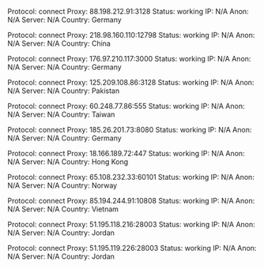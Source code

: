 Protocol: connect
Proxy: 88.198.212.91:3128
Status: working
IP: N/A
Anon: N/A
Server: N/A
Country: Germany

Protocol: connect
Proxy: 218.98.160.110:12798
Status: working
IP: N/A
Anon: N/A
Server: N/A
Country: China

Protocol: connect
Proxy: 176.97.210.117:3000
Status: working
IP: N/A
Anon: N/A
Server: N/A
Country: Germany

Protocol: connect
Proxy: 125.209.108.86:3128
Status: working
IP: N/A
Anon: N/A
Server: N/A
Country: Pakistan

Protocol: connect
Proxy: 60.248.77.86:555
Status: working
IP: N/A
Anon: N/A
Server: N/A
Country: Taiwan

Protocol: connect
Proxy: 185.26.201.73:8080
Status: working
IP: N/A
Anon: N/A
Server: N/A
Country: Germany

Protocol: connect
Proxy: 18.166.189.72:447
Status: working
IP: N/A
Anon: N/A
Server: N/A
Country: Hong Kong

Protocol: connect
Proxy: 65.108.232.33:60101
Status: working
IP: N/A
Anon: N/A
Server: N/A
Country: Norway

Protocol: connect
Proxy: 85.194.244.91:10808
Status: working
IP: N/A
Anon: N/A
Server: N/A
Country: Vietnam

Protocol: connect
Proxy: 51.195.118.216:28003
Status: working
IP: N/A
Anon: N/A
Server: N/A
Country: Jordan

Protocol: connect
Proxy: 51.195.119.226:28003
Status: working
IP: N/A
Anon: N/A
Server: N/A
Country: Jordan

